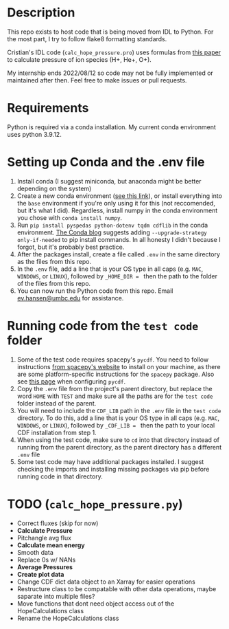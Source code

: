 # Description
This repo exists to host code that is being moved from IDL to Python. For the most part, I try to follow flake8 formatting standards. 

Cristian's IDL code (``calc_hope_pressure.pro``) uses formulas from [this paper](https://agupubs.onlinelibrary.wiley.com/doi/10.1029/2019JA026695) to calculate pressure of ion species (H+, He+, O+).

My internship ends 2022/08/12 so code may not be fully implemented or maintained after then. Feel free to make issues or pull requests.


# Requirements
Python is required via a conda installation. My current conda environment uses python 3.9.12.

# Setting up Conda and the .env file
1) Install conda (I suggest miniconda, but anaconda might be better depending on the system)
2) Create a new conda environment ([see this link](https://docs.conda.io/projects/conda/en/latest/user-guide/tasks/manage-environments.html)), or install everything into the ``base`` environment if you're only using it for this (not reccomended, but it's what I did). Regardless, install numpy in the conda environment you chose with ``conda install numpy``. 
3) Run ``pip install pyspedas python-dotenv tqdm cdflib`` in the conda environment. [The Conda blog](https://www.anaconda.com/blog/using-pip-in-a-conda-environment) suggests adding ``--upgrade-strategy only-if-needed`` to pip install commands. In all honesty I didn't because I forgot, but it's probably best practice.
4) After the packages install, create a file called ``.env`` in the same directory as the files from this repo.
5) In the ``.env`` file,  add a line that is your OS type in all caps (e.g. ``MAC``, ``WINDOWS``, or ``LINUX``), followed by ``_HOME_DIR = `` then the path to the folder of the files from this repo.
6) You can now run the Python code from this repo. Email ev.hansen@umbc.edu for assistance.

# Running code from the ``test code`` folder
1) Some of the test code requires spacepy's ``pycdf``. You need to follow instructions [from spacepy's website](https://spacepy.github.io/) to install on your machine, as there are some platform-specific instructions for the ``spacepy`` package. Also see [this page](https://spacepy.github.io/pycdf.html) when configuring ``pycdf``.
2) Copy the ``.env`` file from the project's parent directory, but replace the word ``HOME`` with ``TEST`` and make sure all the paths are for the ``test code`` folder instead of the parent.
3) You will need to include the ``CDF_LIB`` path in the ``.env`` file in the ``test code`` directory. To do this, add a line that is your OS type in all caps (e.g. ``MAC``, ``WINDOWS``, or ``LINUX``), followed by ``_CDF_LIB = `` then the path to your local CDF installation from step 1.
4) When using the test code, make sure to ``cd`` into that directory instead of running from the parent directory, as the parent directory has a different ``.env`` file
5) Some test code may have additional packages installed. I suggest checking the imports and installing missing packages via pip before running code in that directory.

# TODO (``calc_hope_pressure.py``)
- Correct fluxes (skip for now)
- **Calculate Pressure**
- Pitchangle avg flux
- **Calculate mean energy**
- Smooth data
- Replace 0s w/ NANs
- **Average Pressures**
- **Create plot data**
- Change CDF dict data object to an Xarray for easier operations
- Restructure class to be compatable with other data operations, maybe saparate into multiple files?
- Move functions that dont need object access out of the HopeCalculations class
- Rename the HopeCalculations class